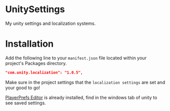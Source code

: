 # UnitySettings
My unity settings and localization systems.

# Installation

Add the following line to your `manifest.json` file located within your project's Packages directory.

```json
"com.unity.localization": "1.0.5",
```

Make sure in the project settings that the `localization settings` are set and your good to go!

[PlayerPrefs Editor](https://assetstore.unity.com/packages/tools/playersprefs-editor-and-utilities-26656) is already installed, find in the windows tab of unity to see saved settings.
